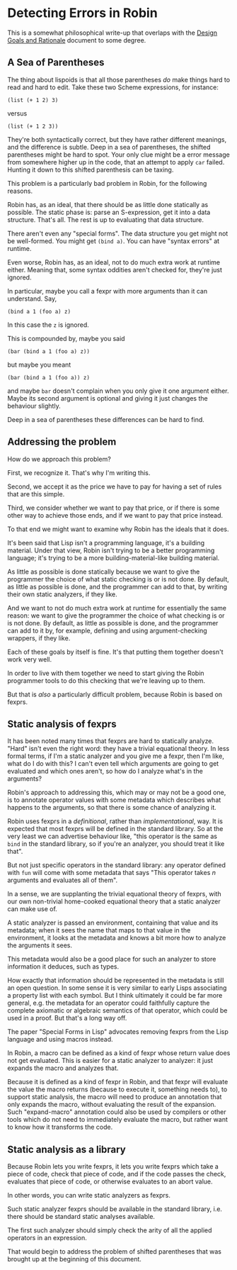 Detecting Errors in Robin
=========================

This is a somewhat philosophical write-up that overlaps with the
[Design Goals and Rationale](Rationale.md) document to some degree.

A Sea of Parentheses
--------------------

The thing about lispoids is that all those parentheses _do_ make things hard to read and hard to edit.
Take these two Scheme expressions, for instance:

    (list (+ 1 2) 3)

versus

    (list (+ 1 2 3))

They're both syntactically correct, but they have rather different meanings, and the
difference is subtle.  Deep in a sea of parentheses, the shifted parentheses might be
hard to spot.  Your only clue might be a error message from somewhere higher up in
the code, that an attempt to apply `car` failed.  Hunting it down to this shifted
parenthesis can be taxing.

This problem is a particularly bad problem in Robin, for the following reasons.

Robin has, as an ideal, that there should be as little done statically as possible.  The static
phase is: parse an S-expression, get it into a data structure.  That's all.  The rest is up
to evaluating that data structure.

There aren't even any "special forms".  The data structure you get might not be well-formed.
You might get `(bind a)`.  You can have "syntax errors" at runtime.

Even worse, Robin has, as an ideal, not to do much extra work at runtime either.  Meaning
that, some syntax oddities aren't checked for, they're just ignored.

In particular, maybe you call a fexpr with more arguments than it can understand.  Say,

    (bind a 1 (foo a) z)

In this case the `z` is ignored.

This is compounded by, maybe you said

    (bar (bind a 1 (foo a) z))

but maybe you meant

    (bar (bind a 1 (foo a)) z)

and maybe `bar` doesn't complain when you only give it one argument either.  Maybe its
second argument is optional and giving it just changes the behaviour slightly.

Deep in a sea of parentheses these differences can be hard to find.

Addressing the problem
----------------------

How do we approach this problem?

First, we recognize it.  That's why I'm writing this.

Second, we accept it as the price we have to pay for having a set of rules that are
this simple.

Third, we consider whether we want to pay that price, or if there is some other way
to achieve those ends, and if we want to pay that price instead.

To that end we might want to examine why Robin has the ideals that it does.

It's been said that Lisp isn't a programming language, it's a building material.
Under that view, Robin isn't trying to be a better programming language; it's
trying to be a more building-material-like building material.

As little as possible is done statically because we want to give the programmer the
choice of what static checking is or is not done.  By default, as little as possible
is done, and the programmer can add to that, by writing their own static analyzers,
if they like.

And we want to not do much extra work at runtime for essentially the same reason:
we want to give the programmer the choice of what checking is or is not done.
By default, as little as possible is done, and the programmer can add to it by,
for example, defining and using argument-checking wrappers, if they like.

Each of these goals by itself is fine.  It's that putting them together doesn't
work very well.

In order to live with them together we need to start giving the Robin programmer
tools to do this checking that we're leaving up to them.

But that is *also* a particularly difficult problem, because Robin is based on
fexprs.

Static analysis of fexprs
-------------------------

It has been noted many times that fexprs are hard to statically
analyze.  "Hard" isn't even the right word: they have a trivial
equational theory.  In less formal terms, if I'm a static
analyzer and you give me a fexpr, then I'm like, what do I do
with this?  I can't even tell which arguments are going to get
evaluated and which ones aren't, so how do I analyze what's in
the arguments?

Robin's approach to addressing this, which may or may not be a good one,
is to annotate operator values with some metadata which describes
what happens to the arguments, so that there is some chance of analyzing it.

Robin uses fexprs in a _definitional_, rather than _implementational_,
way.  It is expected that most fexprs will be defined in the standard
library.  So at the very least we can advertise behaviour like,
"this operator is the same as `bind` in the standard library, so
if you're an analyzer, you should treat it like that".

But not just specific operators in the standard library:
any operator defined with `fun` will come with some metadata
that says "This operator takes _n_ arguments and evaluates all
of them".

In a sense, we are supplanting the trivial equational theory of
fexprs, with our own non-trivial home-cooked equational theory that a
static analyzer can make use of.

A static analyzer is passed an environment, containing that value
and its metadata; when it sees the name that maps to that value
in the environment, it looks at the metadata and knows a bit more
how to analyze the arguments it sees.

This metadata would also be a good place for such an analyzer to
store information it deduces, such as types.

How exactly that information should be represented in the metadata
is still an open question.  In some sense it is very similar to early
Lisps associating a property list with each symbol.  But I think
ultimately it could be far more general, e.g. the metadata for an
operator could faithfully capture the complete axiomatic or
algebraic semantics of that operator, which could be used in a
proof.  But that's a long way off.

The paper "Special Forms in Lisp" advocates removing fexprs from
the Lisp language and using macros instead.

In Robin, a macro can be defined as a kind of fexpr whose return value
does not get evaluated.  This is easier for a static analyzer to
analyzer: it just expands the macro and analyzes that.

Because it is defined as a kind of fexpr in Robin, and that fexpr will
evaluate the value the macro returns (because to execute it, something
needs to), to support static analysis, the macro will need to produce
an annotation that only expands the macro, without evaluating the
result of the expansion.  Such "expand-macro" annotation could also
be used by compilers or other tools which do not need to immediately
evaluate the macro, but rather want to know how it transforms the code.

Static analysis as a library
----------------------------

Because Robin lets you write fexprs, it lets you write fexprs which
take a piece of code, check that piece of code, and if the code passes
the check, evaluates that piece of code, or otherwise evaluates to
an abort value.

In other words, you can write static analyzers as fexprs.

Such static analyzer fexprs should be available in the standard
library, i.e. there should be standard static analyses available.

The first such analyzer should simply check the arity of all the
applied operators in an expression.

That would begin to address the problem of shifted parentheses that was
brought up at the beginning of this document.
